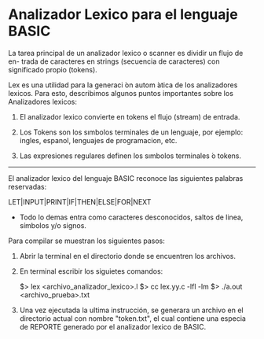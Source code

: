 # Analizador Lexico para el lenguaje BASIC

La tarea principal de un analizador lexico o scanner es dividir un flujo de en-
trada de caracteres en strings (secuencia de caracteres) con significado propio (tokens).

Lex es una utilidad para la generaci ́on autom ́atica de los analizadores lexicos. Para esto, describimos algunos puntos importantes sobre los Analizadores lexicos:

1. El analizador lexico convierte en tokens el flujo (stream) de entrada.

2. Los Tokens son los sımbolos terminales de un lenguaje, por ejemplo: ingles, espanol, lenguajes de programacion, etc.

3. Las expresiones regulares definen los sımbolos terminales  ́o tokens.

***

El analizador lexico del lenguaje BASIC reconoce las siguientes palabras reservadas:

LET|INPUT|PRINT|IF|THEN|ELSE|FOR|NEXT

* Todo lo demas entra como caracteres desconocidos, saltos de linea, símbolos y/o signos. 

Para compilar se muestran los siguientes pasos:

1. Abrir la terminal en el directorio donde se encuentren los archivos. 
2. En terminal escribir los siguietes comandos:

	$> lex <archivo_analizador_lexico>.l
	$> cc lex.yy.c -lfl -lm
	$> ./a.out <archivo_prueba>.txt

3. Una vez ejecutada la ultima instrucción, se generara un archivo en el directorio actual con 
nombre "token.txt", el cual contiene una especia de REPORTE generado por el analizador lexico de BASIC. 
